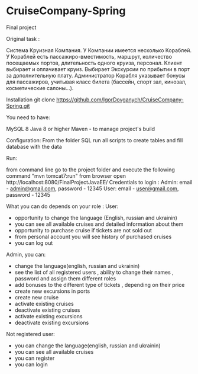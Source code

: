 # CruiseCompany-Spring
Final project


Original task : 

Система Круизная Компания. У Компании имеется несколько
Кораблей. У Кораблей есть пассажиро-вместимость, маршрут, количество
посещаемых портов, длительность одного круиза, персонал. Клиент
выбирает и оплачивает круиз. Выбирает Экскурсии по прибытии в порт за
дополнительную плату. Администратор Корабля указывает бонусы для 
пассажиров, учитывая класс билета (бассейн, спорт зал, кинозал,
косметические салоны...). 

Installation
git clone https://github.com/IgorDovganych/CruiseCompany-Spring.git

You need to have: 

MySQL 8 
Java 8 or higher
Maven - to manage project's build

Configuration: 
From the folder SQL run all scripts to create tables and fill database with the data  

Run: 

from command line go to the project folder and execute the following command "mvn tomcat7:run"
from browser open http://localhost:8080/FinalProjectJavaEE/
Credentials to login : 
Admin:  email - admin@gmail.com, password - 12345
User: email - user@gmail.com, password - 12345

What you can do depends on your role : 
User: 
- opportunity to change the language (English, russian and ukrainin)
- you can see all available cruises and detailed information about them
- opportunity to purchase cruise if tickets are not sold out
- from personal account you will see history of purchased cruises
- you can log out

Admin, you can: 

- change the language(english, russian and ukrainin)
- see the list of all registered users , ability to change their names , password and assign them different roles 
- add bonuses to the different type of tickets , depending on their price 
- create new excursions in ports 
- create new cruise 
- activate existing cruises
- deactivate existing cruises
- activate existing excursions
- deactivate existing excursions 


Not registered user:
- you can change the language(english, russian and ukrainin)
- you can see all available cruises
- you can register
- you can login
